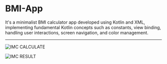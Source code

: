 # BMI-App

It's a minimalist BMI calculator app developed using Kotlin and XML, implementing fundamental Kotlin concepts such as constants, view binding, handling user interactions, screen navigation, and color management.

---

![IMC CALCULATE](https://github.com/D-landJS/ImcKotlin-App/assets/55060895/4dd13b90-c4d3-4bb2-8bec-047623b5bc2e)

![IMC RESULT](https://github.com/D-landJS/ImcKotlin-App/assets/55060895/e140f8cb-eaa2-4f2a-847a-918ab77f1752)
